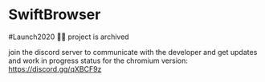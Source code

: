 # SwiftBrowser 
#Launch2020 🐱‍🏍
project is archived

join the discord server to communicate with the developer and get updates and work in progress status for the chromium version: https://discord.gg/qXBCF9z
